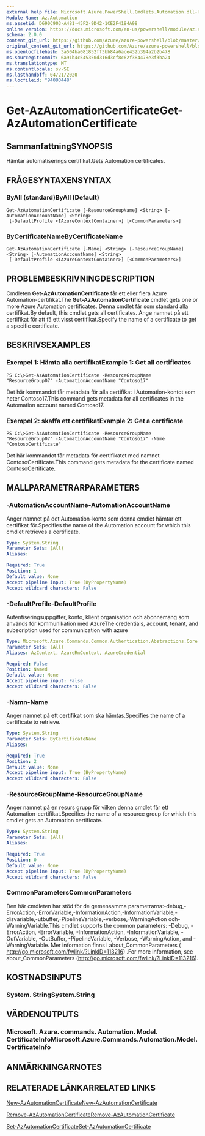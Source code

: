```yaml
---
external help file: Microsoft.Azure.PowerShell.Cmdlets.Automation.dll-Help.xml
Module Name: Az.Automation
ms.assetid: D690C903-A481-45F2-9D42-1CE2F4184A98
online version: https://docs.microsoft.com/en-us/powershell/module/az.automation/get-azautomationcertificate
schema: 2.0.0
content_git_url: https://github.com/Azure/azure-powershell/blob/master/src/Automation/Automation/help/Get-AzAutomationCertificate.md
original_content_git_url: https://github.com/Azure/azure-powershell/blob/master/src/Automation/Automation/help/Get-AzAutomationCertificate.md
ms.openlocfilehash: 3a504ba081852ff3bb84a6ace432b394a2b2b478
ms.sourcegitcommit: 6a91b4c545350d316d3cf8c62f384478e3f3ba24
ms.translationtype: MT
ms.contentlocale: sv-SE
ms.lasthandoff: 04/21/2020
ms.locfileid: "94090448"
---
```

# <span data-ttu-id="0ab40-101">Get-AzAutomationCertificate</span><span class="sxs-lookup"><span data-stu-id="0ab40-101">Get-AzAutomationCertificate</span></span>

## <span data-ttu-id="0ab40-102">Sammanfattning</span><span class="sxs-lookup"><span data-stu-id="0ab40-102">SYNOPSIS</span></span>
<span data-ttu-id="0ab40-103">Hämtar automatiserings certifikat.</span><span class="sxs-lookup"><span data-stu-id="0ab40-103">Gets Automation certificates.</span></span>

## <span data-ttu-id="0ab40-104">FRÅGESYNTAXEN</span><span class="sxs-lookup"><span data-stu-id="0ab40-104">SYNTAX</span></span>

### <span data-ttu-id="0ab40-105">ByAll (standard)</span><span class="sxs-lookup"><span data-stu-id="0ab40-105">ByAll (Default)</span></span>
```
Get-AzAutomationCertificate [-ResourceGroupName] <String> [-AutomationAccountName] <String>
 [-DefaultProfile <IAzureContextContainer>] [<CommonParameters>]
```

### <span data-ttu-id="0ab40-106">ByCertificateName</span><span class="sxs-lookup"><span data-stu-id="0ab40-106">ByCertificateName</span></span>
```
Get-AzAutomationCertificate [-Name] <String> [-ResourceGroupName] <String> [-AutomationAccountName] <String>
 [-DefaultProfile <IAzureContextContainer>] [<CommonParameters>]
```

## <span data-ttu-id="0ab40-107">PROBLEMBESKRIVNING</span><span class="sxs-lookup"><span data-stu-id="0ab40-107">DESCRIPTION</span></span>
<span data-ttu-id="0ab40-108">Cmdleten **Get-AzAutomationCertificate** får ett eller flera Azure Automation-certifikat.</span><span class="sxs-lookup"><span data-stu-id="0ab40-108">The **Get-AzAutomationCertificate** cmdlet gets one or more Azure Automation certificates.</span></span>
<span data-ttu-id="0ab40-109">Denna cmdlet får som standard alla certifikat.</span><span class="sxs-lookup"><span data-stu-id="0ab40-109">By default, this cmdlet gets all certificates.</span></span>
<span data-ttu-id="0ab40-110">Ange namnet på ett certifikat för att få ett visst certifikat.</span><span class="sxs-lookup"><span data-stu-id="0ab40-110">Specify the name of a certificate to get a specific certificate.</span></span>

## <span data-ttu-id="0ab40-111">BESKRIVS</span><span class="sxs-lookup"><span data-stu-id="0ab40-111">EXAMPLES</span></span>

### <span data-ttu-id="0ab40-112">Exempel 1: Hämta alla certifikat</span><span class="sxs-lookup"><span data-stu-id="0ab40-112">Example 1: Get all certificates</span></span>
```
PS C:\>Get-AzAutomationCertificate -ResourceGroupName "ResourceGroup07" -AutomationAccountName "Contoso17"
```

<span data-ttu-id="0ab40-113">Det här kommandot får metadata för alla certifikat i Automation-kontot som heter Contoso17.</span><span class="sxs-lookup"><span data-stu-id="0ab40-113">This command gets metadata for all certificates in the Automation account named Contoso17.</span></span>

### <span data-ttu-id="0ab40-114">Exempel 2: skaffa ett certifikat</span><span class="sxs-lookup"><span data-stu-id="0ab40-114">Example 2: Get a certificate</span></span>
```
PS C:\>Get-AzAutomationCertificate -ResourceGroupName "ResourceGroup07" -AutomationAccountName "Contoso17" -Name "ContosoCertificate"
```

<span data-ttu-id="0ab40-115">Det här kommandot får metadata för certifikatet med namnet ContosoCertificate.</span><span class="sxs-lookup"><span data-stu-id="0ab40-115">This command gets metadata for the certificate named ContosoCertificate.</span></span>

## <span data-ttu-id="0ab40-116">MALLPARAMETRAR</span><span class="sxs-lookup"><span data-stu-id="0ab40-116">PARAMETERS</span></span>

### <span data-ttu-id="0ab40-117">-AutomationAccountName</span><span class="sxs-lookup"><span data-stu-id="0ab40-117">-AutomationAccountName</span></span>
<span data-ttu-id="0ab40-118">Anger namnet på det Automation-konto som denna cmdlet hämtar ett certifikat för.</span><span class="sxs-lookup"><span data-stu-id="0ab40-118">Specifies the name of the Automation account for which this cmdlet retrieves a certificate.</span></span>

```yaml
Type: System.String
Parameter Sets: (All)
Aliases:

Required: True
Position: 1
Default value: None
Accept pipeline input: True (ByPropertyName)
Accept wildcard characters: False
```

### <span data-ttu-id="0ab40-119">-DefaultProfile</span><span class="sxs-lookup"><span data-stu-id="0ab40-119">-DefaultProfile</span></span>
<span data-ttu-id="0ab40-120">Autentiseringsuppgifter, konto, klient organisation och abonnemang som används för kommunikation med Azure</span><span class="sxs-lookup"><span data-stu-id="0ab40-120">The credentials, account, tenant, and subscription used for communication with azure</span></span>

```yaml
Type: Microsoft.Azure.Commands.Common.Authentication.Abstractions.Core.IAzureContextContainer
Parameter Sets: (All)
Aliases: AzContext, AzureRmContext, AzureCredential

Required: False
Position: Named
Default value: None
Accept pipeline input: False
Accept wildcard characters: False
```

### <span data-ttu-id="0ab40-121">-Namn</span><span class="sxs-lookup"><span data-stu-id="0ab40-121">-Name</span></span>
<span data-ttu-id="0ab40-122">Anger namnet på ett certifikat som ska hämtas.</span><span class="sxs-lookup"><span data-stu-id="0ab40-122">Specifies the name of a certificate to retrieve.</span></span>

```yaml
Type: System.String
Parameter Sets: ByCertificateName
Aliases:

Required: True
Position: 2
Default value: None
Accept pipeline input: True (ByPropertyName)
Accept wildcard characters: False
```

### <span data-ttu-id="0ab40-123">-ResourceGroupName</span><span class="sxs-lookup"><span data-stu-id="0ab40-123">-ResourceGroupName</span></span>
<span data-ttu-id="0ab40-124">Anger namnet på en resurs grupp för vilken denna cmdlet får ett Automation-certifikat.</span><span class="sxs-lookup"><span data-stu-id="0ab40-124">Specifies the name of a resource group for which this cmdlet gets an Automation certificate.</span></span>

```yaml
Type: System.String
Parameter Sets: (All)
Aliases:

Required: True
Position: 0
Default value: None
Accept pipeline input: True (ByPropertyName)
Accept wildcard characters: False
```

### <span data-ttu-id="0ab40-125">CommonParameters</span><span class="sxs-lookup"><span data-stu-id="0ab40-125">CommonParameters</span></span>
<span data-ttu-id="0ab40-126">Den här cmdleten har stöd för de gemensamma parametrarna:-debug,-ErrorAction,-ErrorVariable,-InformationAction,-InformationVariable,-disvariable,-utbuffer,-PipelineVariable,-verbose,-WarningAction och-WarningVariable.</span><span class="sxs-lookup"><span data-stu-id="0ab40-126">This cmdlet supports the common parameters: -Debug, -ErrorAction, -ErrorVariable, -InformationAction, -InformationVariable, -OutVariable, -OutBuffer, -PipelineVariable, -Verbose, -WarningAction, and -WarningVariable.</span></span> <span data-ttu-id="0ab40-127">Mer information finns i about_CommonParameters ( http://go.microsoft.com/fwlink/?LinkID=113216) .</span><span class="sxs-lookup"><span data-stu-id="0ab40-127">For more information, see about_CommonParameters (http://go.microsoft.com/fwlink/?LinkID=113216).</span></span>

## <span data-ttu-id="0ab40-128">KOSTNADS</span><span class="sxs-lookup"><span data-stu-id="0ab40-128">INPUTS</span></span>

### <span data-ttu-id="0ab40-129">System. String</span><span class="sxs-lookup"><span data-stu-id="0ab40-129">System.String</span></span>

## <span data-ttu-id="0ab40-130">VÄRDEN</span><span class="sxs-lookup"><span data-stu-id="0ab40-130">OUTPUTS</span></span>

### <span data-ttu-id="0ab40-131">Microsoft. Azure. commands. Automation. Model. CertificateInfo</span><span class="sxs-lookup"><span data-stu-id="0ab40-131">Microsoft.Azure.Commands.Automation.Model.CertificateInfo</span></span>

## <span data-ttu-id="0ab40-132">ANMÄRKNINGAR</span><span class="sxs-lookup"><span data-stu-id="0ab40-132">NOTES</span></span>

## <span data-ttu-id="0ab40-133">RELATERADE LÄNKAR</span><span class="sxs-lookup"><span data-stu-id="0ab40-133">RELATED LINKS</span></span>

[<span data-ttu-id="0ab40-134">New-AzAutomationCertificate</span><span class="sxs-lookup"><span data-stu-id="0ab40-134">New-AzAutomationCertificate</span></span>](./New-AzAutomationCertificate.md)

[<span data-ttu-id="0ab40-135">Remove-AzAutomationCertificate</span><span class="sxs-lookup"><span data-stu-id="0ab40-135">Remove-AzAutomationCertificate</span></span>](./Remove-AzAutomationCertificate.md)

[<span data-ttu-id="0ab40-136">Set-AzAutomationCertificate</span><span class="sxs-lookup"><span data-stu-id="0ab40-136">Set-AzAutomationCertificate</span></span>](./Set-AzAutomationCertificate.md)


